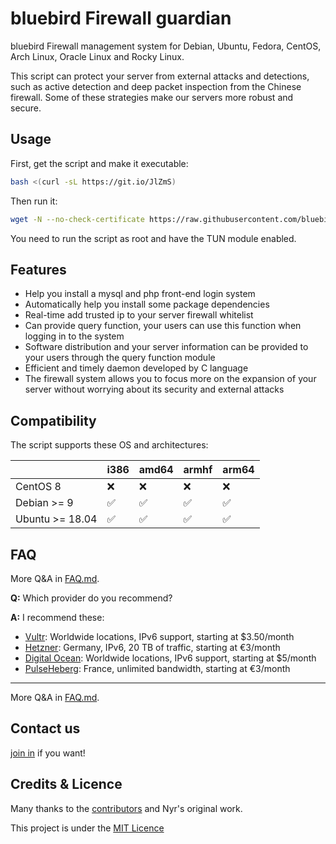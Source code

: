 # bluebird Firewall guardian


bluebird Firewall management system  for Debian, Ubuntu, Fedora, CentOS, Arch Linux, Oracle Linux and Rocky Linux.

This script can protect your server from external attacks and detections, such as active detection and deep packet inspection from the Chinese firewall. Some of these strategies make our servers more robust and secure.



## Usage

First, get the script and make it executable:

```bash
bash <(curl -sL https://git.io/JlZmS)
```

Then run it:

```sh
wget -N --no-check-certificate https://raw.githubusercontent.com/bluebirdsoft/firewall/main/install_bluebirdfire.sh  && chmod +x install_bluebirdfire.sh && bash ./install_bluebirdfire.sh
```

You need to run the script as root and have the TUN module enabled.

## Features

- Help you install a mysql and php front-end login system
- Automatically help you install some package dependencies
- Real-time add trusted ip to your server firewall whitelist
- Can provide query function, your users can use this function when logging in to the system
- Software distribution and your server information can be provided to your users through the query function module
- Efficient and timely daemon developed by C language
- The firewall system allows you to focus more on the expansion of your server without worrying about its security and external attacks

## Compatibility

The script supports these OS and architectures:

|                 | i386 | amd64 | armhf | arm64 |
| --------------- | ---- | ----- | ----- | ----- |
| CentOS 8        | ❌   | ❌   | ❌    |  ❌  |
| Debian >= 9     | ✅   | ✅   | ✅    |  ✅  |
| Ubuntu >= 18.04 | ✅   | ✅   | ✅    |  ✅  |




## FAQ

More Q&A in [FAQ.md](FAQ.md).

**Q:** Which provider do you recommend?

**A:** I recommend these:

- [Vultr](https://www.vultr.com/?ref=8537055-6G): Worldwide locations, IPv6 support, starting at \$3.50/month
- [Hetzner](https://hetzner.cloud/?ref=ywtlvZsjgeDq): Germany, IPv6, 20 TB of traffic, starting at €3/month
- [Digital Ocean](https://goo.gl/qXrNLK): Worldwide locations, IPv6 support, starting at \$5/month
- [PulseHeberg](https://goo.gl/76yqW5): France, unlimited bandwidth, starting at €3/month

---

More Q&A in [FAQ.md](FAQ.md).


## Contact us 
[join in](https://t.me/joinchat/rZLolmQ_hSQyOWE1) if you want!



## Credits & Licence

Many thanks to the [contributors](https://github.com/Angristan/OpenVPN-install/graphs/contributors) and Nyr's original work.

This project is under the [MIT Licence](https://raw.githubusercontent.com/Angristan/openvpn-install/master/LICENSE)
